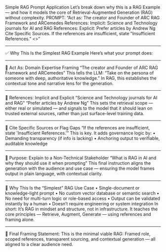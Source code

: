 Simple RAG Prompt Application
Let’s break down why this is a RAG Example  — and how it models the core of Retrieval-Augmented Generation (RAG) without complexity.
PROMPT:
“Act as: The creator and Founder of ARC RAG Framework and ARCemedes 
References: Implicit: Science and Technology journals for AI and RAG 
References: Explicit: Prefer articles by Andrew Ng 
Cite Specific Sources. If the references are insufficient, state "Insufficient References.” 
<<Explain for a non-technical business stakeholder what is RAG in AI  and why they should use it when prompting>>”
________________________________________
✅ Why This Is the Simplest RAG Example
Here’s what your prompt does:
________________________________________
🔹 Act As: Domain Expertise Framing
“The creator and Founder of ARC RAG Framework and ARCemedes”
This tells the LLM: “Take on the persona of someone with deep, authoritative knowledge.”
In RAG, this establishes the contextual tone and narrative lens for the generation.
________________________________________
🔹 References: Implicit and Explicit
“Science and Technology journals for AI and RAG”
“Prefer articles by Andrew Ng”
This sets the retrieval scope — either real or simulated — and signals to the model that it should lean on trusted external sources, rather than just surface-level training data.
________________________________________
🔹 Cite Specific Sources or Flag Gaps
“If the references are insufficient, state 'Insufficient References.’”
This is key. It adds governance logic by:
•	Demanding transparency (if info is lacking)
•	Anchoring output to verifiable, auditable knowledge
________________________________________
🔹 Purpose: Explain to a Non-Technical Stakeholder
“What is RAG in AI and why they should use it when prompting”
This final instruction aligns the generation with the audience and use case — ensuring the model frames output in plain language, with contextual clarity.
________________________________________
🪸 Why This Is the “Simplest” RAG Use Case
•	Single-document or knowledge-light prompt
•	No custom vector database or semantic search
•	No need for multi-turn logic or role-based access
•	Output can be validated instantly by a human
•	Doesn’t require engineering or system integration
In short:
It’s RAG in mindset and structure, not in infrastructure.
It teaches the core principles — Retrieve, Augment, Generate — using references and framing alone.
________________________________________
🌊 Final Framing Statement:
This is the minimal viable RAG:
Framed role, scoped references, transparent sourcing, and contextual generation — all aligned to a clear audience need.

